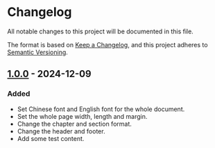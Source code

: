 # Changelog

All notable changes to this project will be documented in this file.

The format is based on [Keep a Changelog](https://keepachangelog.com/en/1.1.0/), and this project adheres to [Semantic Versioning](https://semver.org/spec/v2.0.0.html).

## [1.0.0] - 2024-12-09

### Added

- Set Chinese font and English font for the whole document.
- Set the whole page width, length and margin.
- Change the chapter and section format.
- Change the header and footer.
- Add some test content.

[1.0.0]: https://github.com/chen-huaneng/note-template/commit/44797d8808b9e587d005485fcb83488eb3239aff
